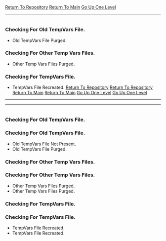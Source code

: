 [Return To Repository](https://github.com/DigitalWarrior/piholeparser/)
[Return To Main](https://github.com/DigitalWarrior/piholeparser/blob/master/RecentRunLogs/Mainlog.md)
[Go Up One Level](https://github.com/DigitalWarrior/piholeparser/blob/master/RecentRunLogs/TopLevelScripts/10-Running-Initial-Tasks.md)
____________________________________
# 
### Checking For Old TempVars File.
* Old TempVars File Purged.

### Checking For Other Temp Vars Files.
* Other Temp Vars Files Purged.

### Checking For TempVars File.
* TempVars File Recreated.
[Return To Repository](https://github.com/DigitalWarrior/piholeparser/)
[Return To Repository](https://github.com/DigitalWarrior/piholeparser/)
[Return To Main](https://github.com/DigitalWarrior/piholeparser/blob/master/RecentRunLogs/Mainlog.md)
[Return To Main](https://github.com/DigitalWarrior/piholeparser/blob/master/RecentRunLogs/Mainlog.md)
[Go Up One Level](https://github.com/DigitalWarrior/piholeparser/blob/master/RecentRunLogs/TopLevelScripts/10-Running-Initial-Tasks.md)
[Go Up One Level](https://github.com/DigitalWarrior/piholeparser/blob/master/RecentRunLogs/TopLevelScripts/10-Running-Initial-Tasks.md)
____________________________________
____________________________________
# 
# 
### Checking For Old TempVars File.
### Checking For Old TempVars File.
* Old TempVars File Not Present.
* Old TempVars File Purged.


### Checking For Other Temp Vars Files.
### Checking For Other Temp Vars Files.
* Other Temp Vars Files Purged.
* Other Temp Vars Files Purged.


### Checking For TempVars File.
### Checking For TempVars File.
* TempVars File Recreated.
* TempVars File Recreated.
